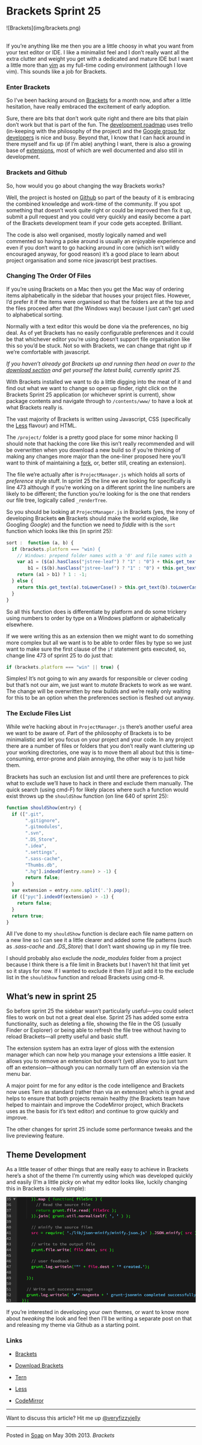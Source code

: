 # Brackets Sprint 25

<div class="text-center">![Brackets](img/brackets.png)</div>

</br>

If you’re anything like me then you are a little choosy in what you want from your text editor or IDE.  I like a minimalist feel and I don’t really want all the extra clutter and weight you get with a dedicated and mature IDE but I want a little more than [vim](http://www.vim.org/) as my full-time coding environment (although I love vim).  This sounds like a job for Brackets.

### Enter Brackets

So I’ve been hacking around on [Brackets](http://brackets.io) for a month now, and after a little hesitation, have really embraced the excitement of early adoption.

Sure, there are bits that don’t work quite right and there are bits that plain don’t work but that is part of the fun.  The [development roadmap](https://trello.com/board/brackets/4f90a6d98f77505d7940ce88) uses trello (in-keeping with the philosophy of the project) and the [Google group for developers](https://groups.google.com/forum/?fromgroups#!forum/brackets-dev) is nice and busy.  Beyond that, I know that I can hack around in there myself and fix up (if I’m able) anything I want, there is also a growing base of [extensions](https://github.com/adobe/brackets/wiki/Brackets-Extensions), most of which are well documented and also still in development.

### Brackets and Github

So, how would you go about changing the way Brackets works?

Well, the project is hosted on [Github](https://help.github.com/articles/using-pull-requests) so part of the beauty of it is embracing the combined knowledge and work-time of the community.  If you spot something that doesn’t work quite right or could be improved then fix it up, submit a pull request and you could very quickly and easily become a part of the Brackets development team if your code gets accepted.  Brilliant.

The code is also well organised, mostly logically named and well commented so having a poke around is usually an enjoyable experience and even if you don‘t want to go hacking around in core (which isn’t wildly encouraged anyway, for good reason) it’s a good place to learn about project organisation and some nice javascript best practises.

### Changing The Order Of Files

If you’re using Brackets on a Mac then you get the Mac way of ordering items alphabetically in the sidebar that houses your project files.  However, I’d prefer it if the items were organised so that the folders are at the top and the files proceed after that (the Windows way) because I just can’t get used to alphabetical sorting.

Normally with a text editor this would be done via the preferences, no big deal.  As of yet Brackets has no easily configurable preferences and it could be that whichever editor you’re using doesn’t support file organisation like this so you’d be stuck.  Not so with Brackets, we can change that right up if we’re comfortable with javascript.

_If you haven’t already got Brackets up and running then head on over to the [download section](http://download.brackets.io/) and get yourself the latest build, currently sprint 25._

With Brackets installed we want to do a little digging into the meat of it and find out what we want to change so open up finder, right click on the Brackets Sprint 25 application (or whichever sprint is current), show package contents and navigate through to `/contents/www/` to have a look at what Brackets really is.

The vast majority of Brackets is written using Javascript, CSS (specifically the [Less](http://www.lesscss.org/) flavour) and HTML.

The `/project/` folder is a pretty good place for some minor hacking (I should note that hacking the core like this isn’t really recommended and will be overwritten when you download a new build so if you’re thinking of making any changes more major than the one-liner proposed here you’ll want to think of maintaining a [fork](https://help.github.com/articles/fork-a-repo), or, better still, creating an extension).

The file we’re actually after is `ProjectManager.js` which holds all sorts of _preference_ style stuff.  In sprint 25 the line we are looking for specifically is line 473 although if you’re working on a different sprint the line numbers are likely to be different; the function you’re looking for is the one that renders our file tree, logically called `_renderTree`.

So you should be looking at `ProjectManager.js` in Brackets (yes, the irony of developing Brackets __on__ Brackets should make the world explode, like Googling _Google_) and the function we need to _fiddle_ with is the `sort` function which looks like this (in sprint 25):

```js
sort :  function (a, b) {
  if (brackets.platform === "win) {
    // Windows: prepend folder names with a '0' and file names with a '1' so folders are listed first
    var a1 = ($(a).hasClass("jstree-leaf") ? "1" : "0") + this.get_text(a).toLowerCase(),
        b1 = ($(b).hasClass("jstree-leaf") ? "1" : "0") + this.get_text(b).toLowerCase();
    return (a1 > b1) ? 1 : -1;
  } else {
    return this.get_text(a).toLowerCase() > this.get_text(b).toLowerCase() ? 1 : -1;
  }
}
```

So all this function does is differentiate by platform and do some trickery using numbers to order by type on a Windows platform or alphabetically elsewhere.

If we were writing this as an extension then we might want to do something more complex but all we want is to be able to order files by type so we just want to make sure the first clause of the `if` statement gets executed, so, change line 473 of sprint 25 to do just that:

```js
if (brackets.platform === "win" || true) {
```

Simples!  It’s not going to win any awards for responsible or clever coding but that’s not our aim, we just want to _mutate_ Brackets to work as we want.  The change will be overwritten by new builds and we’re really only waiting for this to be an option when the preferences section is fleshed out anyway.

### The Exclude Files List

While we’re hacking about in `ProjectManager.js` there’s another useful area we want to be aware of.  Part of the philosophy of Brackets is to be minimalistic and let you focus on your project and your code.  In any project there are a number of files or folders that you don’t really want cluttering up your working directories, one way is to move them all about but this is time-consuming, error-prone and plain annoying, the other way is to just hide them.

Brackets has such an exclusion list and until there are preferences to pick what to exclude we’ll have to hack in there and exclude them manually.  The quick search (using cmd-F) for likely places where such a function would exist throws up the `shouldShow` function (on line 640 of sprint 25):

```js
function shouldShow(entry) {
  if ([".git",
       ".gitignore",
       ".gitmodules",
       ".svn",
       ".DS_Store",
       ".idea",
       ".settings",
       ".sass-cache",
       "Thumbs.db",
       ".hg"].indexOf(entry.name) > -1) {
       return false;
  }
  var extension = entry.name.split('.').pop();
  if (["pyc"].indexOf(extension) > -1) {
    return false;
  }
  return true;
}
```

All I’ve done to my `shouldShow` function is declare each file name pattern on a new line so I can see it a little clearer and added some file patterns (such as _.sass-cache_ and _.DS_Store_) that I don’t want showing up in my file tree.

I should probably also exclude the _node_modules_ folder from a project because I think there is a file limit in Brackets but I haven’t hit that limit yet so it stays for now.  If I wanted to exclude it then I’d just add it to the exclude list in the `shouldShow` function and reload Brackets using cmd-R.

## What’s new in sprint 25

So before sprint 25 the sidebar wasn’t particularly useful—you could select files to work on but not a great deal else.  Sprint 25 has added some extra functionality, such as deleting a file, showing the file in the OS (usually Finder or Explorer) or being able to refresh the file tree without having to reload Brackets—all pretty useful and basic stuff.

The extension system has an extra layer of gloss with the extension manager which can now help you manage your extensions a little easier.  It allows you to remove an extension but doesn’t (yet) allow you to just turn off an extension—although you can normally turn off an extension via the menu bar.

A major point for me for any editor is the code intelligence and Brackets now uses Tern as standard (rather than via an extension) which is great and helps to ensure that both projects remain healthy (the Brackets team have helped to maintain and improve the CodeMirror project, which Brackets uses as the basis for it’s text editor) and continue to grow quickly and improve.

The other changes for sprint 25 include some performance tweaks and the live previewing feature.

## Theme Development

As a little teaser of other things that are really easy to achieve in Brackets here’s a shot of the theme I’m currently using which was developed quickly and easily (I’m a little picky on what my editor looks like, luckily changing this in Brackets is really simple):

![Terminal Theme](img/terminal-theme.png)

If you’re interested in developing your own themes, or want to know more about _tweaking_ the look and feel then I’ll be writing a separate post on that and releasing my theme via Github as a starting point.

### Links

* [Brackets](http://brackets.io/)

* [Download Brackets](http://download.brackets.io/)

* [Tern](http://ternjs.net/)

* [Less](http://www.lesscss.org/)

* [CodeMirror](http://codemirror.net/)

---

Want to discuss this article?  Hit me up [@veryfizzyjelly](https://twitter.com/veryfizzyjelly)

---

Posted in [Soap](../ "soap") on May 30th 2013.  _Brackets_

